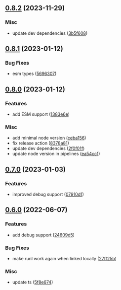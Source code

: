 ## [0.8.2](https://github.com/janro1/runl/compare/v0.8.1...v0.8.2) (2023-11-29)


### Misc

* update dev dependencies ([3b5f608](https://github.com/janro1/runl/commit/3b5f6089905ad737950d917fc8a0c5cc7cf84e08))

## [0.8.1](https://github.com/janro1/runl/compare/v0.8.0...v0.8.1) (2023-01-12)


### Bug Fixes

* esm types ([5696307](https://github.com/janro1/runl/commit/5696307ec8115bf32bece95c94d1e65b80a0416c))

## [0.8.0](https://github.com/janro1/runl/compare/v0.7.0...v0.8.0) (2023-01-12)


### Features

* add ESM support ([1383e6e](https://github.com/janro1/runl/commit/1383e6e049571aa31e0acd1a853eac145255f310))


### Misc

* add minimal node version ([ceba156](https://github.com/janro1/runl/commit/ceba156b1f7c7e49e5b906fa3a492d3e72cbfaff))
* fix release action ([8378a81](https://github.com/janro1/runl/commit/8378a81bf9b8e4d3d6337eff9134e9ba083baf06))
* update dev dependencies ([2f0f01f](https://github.com/janro1/runl/commit/2f0f01fc734789a290aff6bd0344d108ea72e724))
* update node version in pipelines ([ea54cc1](https://github.com/janro1/runl/commit/ea54cc1d9e3598ba7d25821cb7de2eba82e9f177))

## [0.7.0](https://github.com/janro1/runl/compare/v0.6.0...v0.7.0) (2023-01-03)


### Features

* improved debug support ([07910d1](https://github.com/janro1/runl/commit/07910d1ce4d189c4371115d9ecee77779de12424))

## [0.6.0](https://github.com/janro1/runl/compare/v0.5.2...v0.6.0) (2022-06-07)


### Features

* add debug support ([24609d5](https://github.com/janro1/runl/commit/24609d560c737ff7eeb5ce1056a431f9654f4d38))


### Bug Fixes

* make runl work again when linked locally ([27ff25b](https://github.com/janro1/runl/commit/27ff25b38a0ca7f398fd01da6acc358afaf1d81a))


### Misc

* update ts ([5f8e674](https://github.com/janro1/runl/commit/5f8e6740c6e85739411e8f349c0a27fdfa7b3195))

